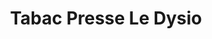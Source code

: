 ---
title: "Tabac Presse Le Dysio"
url: /la-grande-motte/tabac-presse-le-dysio/
shop: marchand de journaux
---